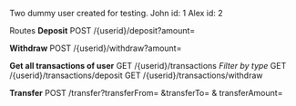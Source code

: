 Two dummy user created for testing. 
    John id: 1
    Alex id: 2
    
Routes 
**Deposit**
POST /{userid}/deposit?amount=

**Withdraw**
POST /{userid}/withdraw?amount=

**Get all transactions of user**
GET /{userid}/transactions
_Filter by type_
GET /{userid}/transactions/deposit
GET /{userid}/transactions/withdraw

**Transfer**
POST /transfer?transferFrom= &transferTo= & transferAmount=